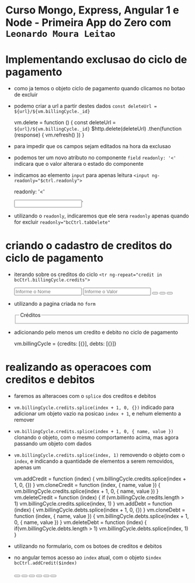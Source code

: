 # Curso Mongo, Express, Angular 1 e Node - Primeira App do Zero com `Leonardo Moura Leitao`

# Implementando exclusao do ciclo de pagamento

* como ja temos o objeto ciclo de pagamento quando clicamos no botao de excluir
* podemo criar a url a partir destes dados `const deleteUrl = ${url}/${vm.billingCycle._id}`

    vm.delete = function () {
        const deleteUrl = `${url}/${vm.billingCycle._id}`
        $http.delete(deleteUrl)
            .then(function (response) {
                vm.refresh()
            })
    }

* para impedir que os campos sejam editados na hora da exclusao
* podemos ter um novo atributo no componente `field` `readonly: '<'` indicara que o valor alterara o estado do componente
* indicamos ao elemento `input` para apenas leitura `<input ng-readonly="$ctrl.readonly">`

    readonly: '<'

    <input ng-readonly="$ctrl.readonly">`

* utilizando o `readonly`, indicaremos que ele sera `readonly` apenas quando for excluir `readonly="bcCtrl.tabDelete"`

    <field readonly="bcCtrl.tabDelete"></field>    

# criando o cadastro de creditos do ciclo de pagamento

* iterando sobre os creditos do ciclo `<tr ng-repeat="credit in bcCtrl.billingCycle.credits">`

    <tbody>
        <tr ng-repeat="credit in bcCtrl.billingCycle.credits">
            <td>
                <input ng-model="credit.name" class="form-control" placeholder="Informe o Nome" ng-readonly="bcCtrl.tabDelete">
            </td>
            <td>
                <input ng-model="credit.value" class="form-control" placeholder="Informe o Valor" ng-readonly="bcCtrl.tabDelete" type="number">
            </td>
            <td class="table-actions">
                <button class="btn btn-success" ng-class="{disabled: bcCtrl.tabDelete}"><i class="fa fa-plus"></i></button>
                <button class="btn btn-warning" ng-class="{disabled: bcCtrl.tabDelete}"><i class="fa fa-clone"></i></button>
                <button class="btn btn-danger" ng-class="{disabled: bcCtrl.tabDelete}"><i class="fa fa-trash-o"></i></button>
            </td>
        </tr>
    </tbody>

* utilizando a pagina criada no `form`

    <div class="col-xs-12 col-sm-6">
        <fieldset>
            <legend>Créditos</legend>
            <div ng-include="'billingCycle/creditList.html'"></div>
        </fieldset>
    </div>    

* adicionando pelo menos um credito e debito no ciclo de pagamento

    vm.billingCycle = {credits: [{}], debts: [{}]}    

# realizando as operacoes com creditos e debitos

* faremos as alteracoes com o `splice` dos creditos e debitos 
* `vm.billingCycle.credits.splice(index + 1, 0, {})` indicado para adicionar um objeto vazio na posicao `index + 1`, e nehum elemento a remover
* `vm.billingCycle.credits.splice(index + 1, 0, { name, value })` clonando o objeto, com o mesmo comportamento acima, mas agora passando um objeto com dados
* `vm.billingCycle.credits.splice(index, 1)` removendo o objeto com o `index`, e indicando a quantidade de elementos a serem removidos, apenas um

    vm.addCredit = function (index) {
        vm.billingCycle.credits.splice(index + 1, 0, {})
    }
    vm.cloneCredit = function (index, { name, value }) {
        vm.billingCycle.credits.splice(index + 1, 0, { name, value })
    }
    vm.deleteCredit = function (index) {
        if (vm.billingCycle.credits.length > 1)
        vm.billingCycle.credits.splice(index, 1)
    }
    vm.addDebt = function (index) {
        vm.billingCycle.debts.splice(index + 1, 0, {})
    }
    vm.cloneDebt = function (index, { name, value }) {
        vm.billingCycle.debts.splice(index + 1, 0, { name, value })
    }
    vm.deleteDebt = function (index) {
        if(vm.billingCycle.debts.length > 1)
        vm.billingCycle.debts.splice(index, 1)
    }    

* utilizando no formulario, com os botoes de creditos e debitos
* no angular temos acesso ao `index` atual, com o objeto `$index` `bcCtrl.addCredit($index)`

    <button ng-click="bcCtrl.addCredit($index)"></i></button>
    <button ng-click="bcCtrl.cloneCredit($index, credebtdit)"></button>
    <button ng-click="bcCtrl.deleteCredit($index)"></button>
    <button ng-click="bcCtrl.addDebt($index)"></i></button>
    <button ng-click="bcCtrl.cloneDebt($index, credebtdit)"></button>
    <button ng-click="bcCtrl.deleteDebt($index)"></button>